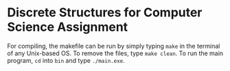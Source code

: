 # Discrete Structures for Computer Science Assignment

For compiling, the makefile can be run by simply typing `make` in the terminal of any Unix-based OS. To remove the files, type `make clean`. To run the main program, `cd` into `bin` and type `./main.exe`.